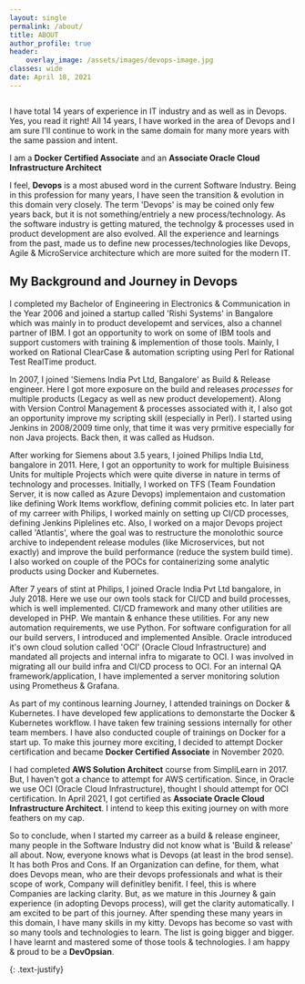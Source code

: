 ```yaml
---
layout: single
permalink: /about/
title: ABOUT
author_profile: true
header:
    overlay_image: /assets/images/devops-image.jpg
classes: wide
date: April 18, 2021
---
```


<figure style="width: 30%" class="align-right">
  <img src="{{ site.url }}{{ site.baseurl }}/assets/images/vinay-hegde1.jpg" alt="">
</figure> 

I have total 14 years of experience in IT industry and as well as in Devops. Yes, you read it right! All 14 years, I have worked in the area of Devops and I am sure I'll continue to work in the same domain for many more years with the same passion and intent.


I am a **Docker Certified Associate** and an **Associate Oracle Cloud Infrastructure Architect**



I feel, **Devops** is a most abused word in the current Software Industry. Being in this profession for many years, I have seen the transition & evolution in this domain very closely. The term 'Devops' is may be coined only few years back, but it is not something/entriely a new process/technology. As the software industry is getting matured, the technolgy & processes used in product development are also evolved. All the experience and learnings from the past, made us to define new processes/technologies like Devops, Agile & MicroService architecture which are more suited for the modern IT. 




## My Background and Journey in Devops

I completed my Bachelor of Engineering in Electronics & Communication in the Year 2006 and joined a startup called 'Rishi Systems' in Bangalore which was mainly in to product developemt and services, also a channel partner of IBM. I got an opportunity to work on some of IBM tools and support customers with training & implemention of those tools. Mainly, I worked on Rational ClearCase & automation scripting using Perl for Rational Test RealTime product.



In 2007, I joined 'Siemens India Pvt Ltd, Bangalore' as Build & Release engineer. Here I got more exposure on the build and releases *processes* for multiple products (Legacy as well as new product developement). Along with Version Control Management & processes associated with it, I also got an opportunity improve my scripting skill (especially in Perl). I started using Jenkins in 2008/2009 time only, that time it was very prmitive especially for non Java projects. Back then, it was called as Hudson. 



After working for Siemens about 3.5 years, I joined Philips India Ltd, bangalore in 2011. Here, I got an opportunity to work for multiple Buisiness Units for multiple Projects which were quite diverse in nature in terms of technology and processes. Initially, I worked on TFS (Team Foundation Server, it is now called as Azure Devops) implementaion and customation like defining Work Items workflow, defining commit policies etc. In later part of my carreer with Philips, I worked mainly on setting up CI/CD processes, defining Jenkins Piplelines etc. Also, I worked on a major Devops project called 'Atlantis', where the goal was to restructure the monolothic source archive to independent release modules (like Microservices, but not exactly) and improve the build performance (reduce the system build time). I also worked on couple of the POCs for containerizing some analytic products using Docker and Kubernetes.



After 7 years of stint at Philips, I joined Oracle India Pvt Ltd bangalore, in July 2018. Here we use our own tools stack for CI/CD and build processes, which is well implemented.
CI/CD framework and many other utilities are developed in PHP. We mantain & enhance these utilities. For any new automation requirements, we use Python. For software configuration for all our build servers, I introduced and implemented Ansible. Oracle introduced it's own cloud solution called 'OCI' (Oracle Cloud Infrastructure) and mandated all projects and internal infra to migarate to OCI. I was involved in migrating all our build infra and CI/CD process to OCI.
For an internal QA framework/application, I have implemented a server monitoring solution using Prometheus & Grafana.


As part of my continous learning Journey, I attended trainings on Docker & Kubernetes. I have developed few applications to demonstarte the Docker & Kubernetes workflow. I have taken few training sessions internally for other team members. I have also conducted couple of trainings on Docker for a start up. To make this journey more exciting, I decided to attempt Docker certification and became **Docker Certified Associate** in November 2020.


I had completed **AWS Solution Architect** course from SimpliLearn in 2017. But, I haven't got a chance to attempt for AWS certification. Since, in Oracle we use OCI (Oracle Cloud Infrastructure), thought I should attempt for OCI certification. In April 2021, I got certified as **Associate Oracle Cloud Infrastructure Architect**. I intend to keep this exiting journey on with more feathers on my cap.


So to conclude, when I started my carreer as a build & release engineer, many people in the Software Industry did not know what is 'Build & release' all about. Now, everyone knows what is Devops (at least in the brod sense). It has both Pros and Cons. If an Organization can define, for them, what does Devops mean, who are their devops professionals and what is their scope of work, Company will definitley benifit. I feel, this is where Companies are lacking clarity. But, as we mature in this Journey & gain experience (in adopting Devops process), will get the clarity automatically. I am excited to be part of this journey. After spending these many years in this domain, I have many skills in my kitty. Devops has become so vast with so many tools and technologies to learn. The list is going bigger and bigger. I have learnt and mastered some of those tools & technologies. I am happy & proud to be a **DevOpsian**. 


{: .text-justify}








